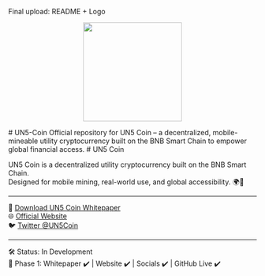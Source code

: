 Final upload: README + Logo

<p align="center">
  <img src="https://github.com/jackmoy8888/UN5-Coin/blob/main/un5-logo-resized.png" width="200"/>
</p>
# UN5-Coin
Official repository for UN5 Coin – a decentralized, mobile-mineable utility cryptocurrency built on the BNB Smart Chain to empower global financial access.
# UN5 Coin

UN5 Coin is a decentralized utility cryptocurrency built on the BNB Smart Chain.  
Designed for mobile mining, real-world use, and global accessibility. 🌍📱

---

📄 [Download UN5 Coin Whitepaper](https://github.com/jackmoy8888/UN5-Coin/blob/main/Coin%20White%20Paper%20Help.pdf)  
🌐 [Official Website](https://www.un5coin.world)  
🐦 [Twitter @UN5Coin](https://twitter.com/UN5Coin)

---

🛠️ Status: In Development  
🚀 Phase 1: Whitepaper ✔️ | Website ✔️ | Socials ✔️ | GitHub Live ✔️